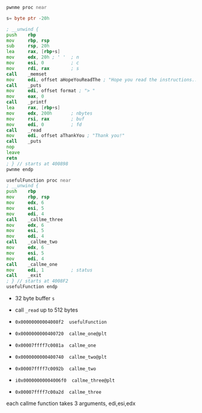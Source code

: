 ```asm
pwnme proc near

s= byte ptr -20h

; __unwind {
push    rbp
mov     rbp, rsp
sub     rsp, 20h
lea     rax, [rbp+s]
mov     edx, 20h ; ' '  ; n
mov     esi, 0          ; c
mov     rdi, rax        ; s
call    _memset
mov     edi, offset aHopeYouReadThe ; "Hope you read the instructions...\n"
call    _puts
mov     edi, offset format ; "> "
mov     eax, 0
call    _printf
lea     rax, [rbp+s]
mov     edx, 200h       ; nbytes
mov     rsi, rax        ; buf
mov     edi, 0          ; fd
call    _read
mov     edi, offset aThankYou ; "Thank you!"
call    _puts
nop
leave
retn
; } // starts at 400898
pwnme endp

usefulFunction proc near
; __unwind {
push    rbp
mov     rbp, rsp
mov     edx, 6
mov     esi, 5
mov     edi, 4
call    _callme_three
mov     edx, 6
mov     esi, 5
mov     edi, 4
call    _callme_two
mov     edx, 6
mov     esi, 5
mov     edi, 4
call    _callme_one
mov     edi, 1          ; status
call    _exit
; } // starts at 4008F2
usefulFunction endp
```

- 32 byte buffer `s`
- call `_read` up to 512 bytes

- `0x00000000004008f2  usefulFunction`
- `0x0000000000400720  callme_one@plt`
- `0x00007ffff7c0081a  callme_one`
- `0x0000000000400740  callme_two@plt`
- `0x00007ffff7c0092b  callme_two`
- `i0x00000000004006f0  callme_three@plt`
- `0x00007ffff7c00a2d  callme_three`

each callme function takes 3 arguments, edi,esi,edx

 

